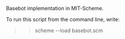 Basebot implementation in MIT-Scheme.

To run this script from the command line, write:

>> scheme --load basebot.scm